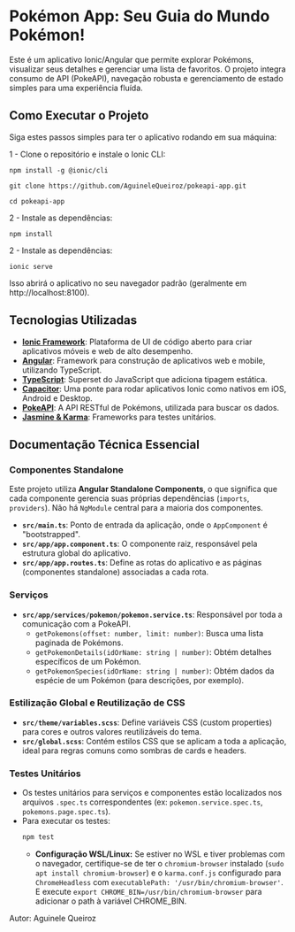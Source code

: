 # Pokémon App: Seu Guia do Mundo Pokémon!

Este é um aplicativo Ionic/Angular que permite explorar Pokémons, visualizar seus detalhes e gerenciar uma lista de favoritos. O projeto integra consumo de API (PokeAPI), navegação robusta e gerenciamento de estado simples para uma experiência fluída.

## Como Executar o Projeto

Siga estes passos simples para ter o aplicativo rodando em sua máquina:

1 - Clone o repositório e instale o Ionic CLI:

```
npm install -g @ionic/cli

git clone https://github.com/AguineleQueiroz/pokeapi-app.git

cd pokeapi-app
```

2 - Instale as dependências:

```
npm install
```

2 - Instale as dependências:

```
ionic serve
```
Isso abrirá o aplicativo no seu navegador padrão (geralmente em http://localhost:8100).

## Tecnologias Utilizadas

* **[Ionic Framework](https://ionicframework.com/)**: Plataforma de UI de código aberto para criar aplicativos móveis e web de alto desempenho.
* **[Angular](https://angular.io/)**: Framework para construção de aplicativos web e mobile, utilizando TypeScript.
* **[TypeScript](https://www.typescriptlang.org/)**: Superset do JavaScript que adiciona tipagem estática.
* **[Capacitor](https://capacitorjs.com/)**: Uma ponte para rodar aplicativos Ionic como nativos em iOS, Android e Desktop.
* **[PokeAPI](https://pokeapi.co/)**: A API RESTful de Pokémons, utilizada para buscar os dados.
* **[Jasmine & Karma](https://karma-runner.github.io/latest/index.html)**: Frameworks para testes unitários.

## Documentação Técnica Essencial

### Componentes Standalone

Este projeto utiliza **Angular Standalone Components**, o que significa que cada componente gerencia suas próprias dependências (`imports`, `providers`). Não há `NgModule` central para a maioria dos componentes.

* **`src/main.ts`**: Ponto de entrada da aplicação, onde o `AppComponent` é "bootstrapped".
* **`src/app/app.component.ts`**: O componente raiz, responsável pela estrutura global do aplicativo.
* **`src/app/app.routes.ts`**: Define as rotas do aplicativo e as páginas (componentes standalone) associadas a cada rota.

### Serviços

* **`src/app/services/pokemon/pokemon.service.ts`**: Responsável por toda a comunicação com a PokeAPI.
    * `getPokemons(offset: number, limit: number)`: Busca uma lista paginada de Pokémons.
    * `getPokemonDetails(idOrName: string | number)`: Obtém detalhes específicos de um Pokémon.
    * `getPokemonSpecies(idOrName: string | number)`: Obtém dados da espécie de um Pokémon (para descrições, por exemplo).

### Estilização Global e Reutilização de CSS

* **`src/theme/variables.scss`**: Define variáveis CSS (custom properties) para cores e outros valores reutilizáveis do tema.
* **`src/global.scss`**: Contém estilos CSS que se aplicam a toda a aplicação, ideal para regras comuns como sombras de cards e headers.

### Testes Unitários

* Os testes unitários para serviços e componentes estão localizados nos arquivos `.spec.ts` correspondentes (ex: `pokemon.service.spec.ts`, `pokemons.page.spec.ts`).
* Para executar os testes:
    ```bash
    npm test
    ```
    * **Configuração WSL/Linux:** Se estiver no WSL e tiver problemas com o navegador, certifique-se de ter o `chromium-browser` instalado (`sudo apt install chromium-browser`) e o `karma.conf.js` configurado para `ChromeHeadless` com `executablePath: '/usr/bin/chromium-browser'`. E execute `export CHROME_BIN=/usr/bin/chromium-browser` para adicionar o path à variável CHROME_BIN.

Autor: Aguinele Queiroz
